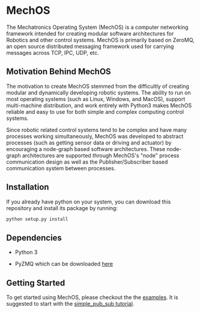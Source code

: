 # MechOS
The Mechatronics Operating System (MechOS) is a computer networking framework intended for creating modular software architectures for Robotics and other control systems. MechOS is primarily based on ZeroMQ, an open source distributed messaging framework used for carrying messages across TCP, IPC, UDP, etc. 

## Motivation Behind MechOS

The motivation to create MechOS stemmed from the difficultly of creating modular and dynamically developing robotic systems. The ability to run on most operating systems (such as Linux, Windows, and MacOS),  support multi-machine distribution, and work entirely with Python3 makes MechOS reliable and easy to use for both simple and complex computing control systems. 

Since robotic related control systems tend to be complex and have many processes working simultaneously, MechOS was developed to abstract processes (such as getting sensor data or driving and actuator) by encouraging a node-graph based software architectures. These node-graph architectures are supported through MechOS's "node" process communication design as well as the Publisher/Subscriber based communication system between processes.

## Installation

If you already have python on your system, you can download this repository and install its package by running:

```python
python setup.py install
```



## Dependencies 

- Python 3

- PyZMQ which can be downloaded  [here](https://github.com/zeromq/pyzmq)



## Getting Started

To get started using MechOS, please checkout the the [examples](MechOS/examples). It is suggested to start with the [simple_pub_sub tutorial](MechOS/examples/simple_pub_sub).



